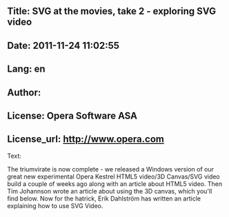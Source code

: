 Title: SVG at the movies, take 2 - exploring SVG video
----
Date: 2011-11-24 11:02:55
----
Lang: en
----
Author: 
----
License: Opera Software ASA
----
License_url: http://www.opera.com
----
Text:

<p>
The triumvirate is now complete - we released a Windows version of our great new experimental Opera Kestrel HTML5 video/3D Canvas/SVG video build a couple of weeks ago along with an article about HTML5 video. Then Tim Johannson wrote an article about using the 3D canvas, which you&#39;ll find below. Now for the hatrick, Erik Dahlström has written an article explaining how to use SVG Video.
</p>

